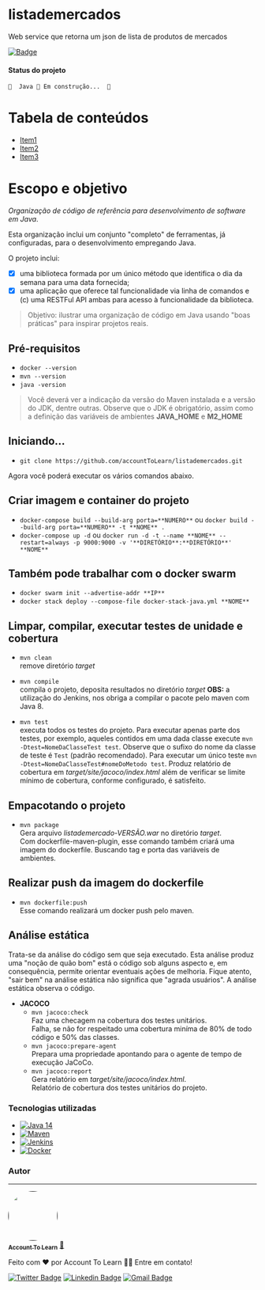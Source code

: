 # listademercados
Web service que retorna um json de lista de produtos de mercados

[![Badge](https://img.shields.io/badge/App-ListaDeMercados-%237159c1?style=for-the-badge&logo=ghost)](https://github.com/accountToLearn/listademercados)

#### Status do projeto
	🚧  Java 🚀 Em construção...  🚧
	
Tabela de conteúdos
=================== 
* [Item1](item1)
* [Item2](item2)
* [Item3](item3)

# Escopo e objetivo
*Organização de código de referência para desenvolvimento de software em Java*. 

Esta organização inclui um conjunto "completo" de ferramentas, já configuradas, para o desenvolvimento
empregando Java.

O projeto inclui:<br>
- [x] uma biblioteca formada por um único método que identifica o dia da semana para uma data fornecida; 
- [x] uma aplicação que oferece tal funcionalidade via linha de comandos e (c) uma RESTFul API ambas para acesso à funcionalidade da biblioteca.

> Objetivo: ilustrar uma organização de código em Java usando
"boas práticas" para inspirar projetos reais.

## Pré-requisitos
- `docker --version`
- `mvn --version` 
- `java -version`  
 > Você deverá ver a indicação da versão do Maven instalada e a versão do JDK, dentre outras. Observe que o JDK é obrigatório, assim como a definição das variáveis de ambientes **JAVA_HOME** e **M2_HOME**

## Iniciando...
- `git clone https://github.com/accountToLearn/listademercados.git`

Agora você poderá executar os vários comandos abaixo.

## Criar imagem e container do projeto
- `docker-compose build --build-arg porta=**NUMERO**` ou `docker build --build-arg porta=**NUMERO** -t **NOME** .`
- `docker-compose up -d` ou `docker run -d -t --name **NOME** --restart=always -p 9000:9000 -v '**DIRETÓRIO**:**DIRETÓRIO**' **NOME**` 

## Também pode trabalhar com o docker swarm
- `docker swarm init --advertise-addr **IP**`
- `docker stack deploy --compose-file docker-stack-java.yml **NOME**`

## Limpar, compilar, executar testes de unidade e cobertura
- `mvn clean`<br>
remove diretório _target_

- `mvn compile`<br>
compila o projeto, deposita resultados no diretório _target_
**OBS:** a utilização do Jenkins, nos obriga a compilar o pacote pelo maven com Java 8.

- `mvn test`<br>
executa todos os testes do projeto. Para executar apenas parte dos testes, por exemplo,
aqueles contidos em uma dada classe execute `mvn -Dtest=NomeDaClasseTest test`. Observe
que o sufixo do nome da classe de teste é `Test` (padrão recomendado). Para executar um
único teste `mvn -Dtest=NomeDaClasseTest#nomeDoMetodo test`. Produz relatório de
cobertura em _target/site/jacoco/index.html_ além de verificar se limite mínimo
de cobertura, conforme configurado, é satisfeito.

## Empacotando o projeto
- `mvn package`<br>
Gera arquivo _listademercado-VERSÃO.war_ no diretório _target_.<br>
Com dockerfile-maven-plugin, esse comando também criará uma imagem do dockerfile. Buscando tag e porta das variáveis de ambientes.

## Realizar push da imagem do dockerfile
- `mvn dockerfile:push`<br>
Esse comando realizará um docker push pelo maven.

## Análise estática
Trata-se da análise do código sem que seja executado. Esta análise produz
uma "noção de quão bom" está o código sob alguns aspecto e, em consequência, 
permite orientar eventuais ações de melhoria. Fique atento, "sair 
bem" na análise estática não significa que "agrada usuários". A análise 
estática observa o código. 

- **JACOCO**
    - `mvn jacoco:check`<br>
  Faz uma checagem na cobertura dos testes unitários.<br>
  Falha, se não for respeitado uma cobertura miníma de 80% de todo código e 50% das classes.
    - `mvn jacoco:prepare-agent`<br>
  Prepara uma propriedade apontando para o agente de tempo de execução JaCoCo.
    - `mvn jacoco:report`<br>
  Gera relatório em *target/site/jacoco/index.html*.<br>
  Relatório de cobertura dos testes unitários do projeto.
  
### Tecnologias utilizadas
- [![Java 14](https://img.shields.io/badge/Java-14-1f425f.svg)](https://docs.oracle.com/en/java/javase/14/)
- [![Maven](https://img.shields.io/badge/Maven-1f425f.svg)](https://maven.apache.org/guides/index.html)
- [![Jenkins](https://img.shields.io/badge/Jenkins-1f425f.svg)](https://www.jenkins.io/doc/)
- [![Docker](https://img.shields.io/badge/Docker-1f425f.svg)](https://docs.docker.com/)

### Autor
---

<a href="">
 <img style="border-radius: 50%;" src="" width="100px;" alt=""/>
 <br />
 <sub><b>Account To Learn</b></sub></a> <a href="" title="Rocketseat">🚀</a>


Feito com ❤️ por Account To Learn 👋🏽 Entre em contato!

[![Twitter Badge](https://img.shields.io/badge/-@accountToLearn-1ca0f1?style=flat-square&labelColor=1ca0f1&logo=twitter&logoColor=white&link=https://twitter.com/accountToLearn)](https://twitter.com/accountToLearn) [![Linkedin Badge](https://img.shields.io/badge/-accountToLearn-blue?style=flat-square&logo=Linkedin&logoColor=white&link=https://www.linkedin.com/in/accountToLearn/)](https://www.linkedin.com/in/accountToLearn/) 
[![Gmail Badge](https://img.shields.io/badge/-listademercados@hotmail.com-c14438?style=flat-square&logo=Hotmail&logoColor=white&link=mailto:listademercados@hotmail.com)](mailto:listademercados@hotmail.com)

     
